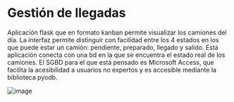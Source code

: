 # Gestión de llegadas
Aplicación flask que en formato kanban permite visualizar los camiones del día.
La interfaz permite distinguir con facilidad entre los 4 estados en los que puede estar un camión: pendiente, preparado, llegado y salido.
Está aplicación conecta con una bd en la que se encuentra el estado real de los camiones.
El SGBD para el que está pensado es Microsoft Access, que facilita la acesibilidad a usuarios no expertos y es accesible mediante la biblioteca pyodb.


![image](https://github.com/user-attachments/assets/9dd16b6d-16a3-4f88-b902-1ac91269c7be)
